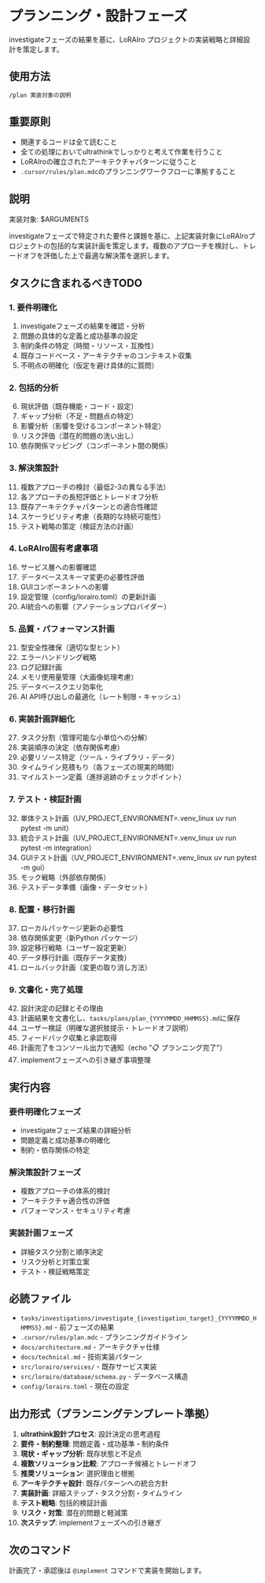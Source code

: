 # プランニング・設計フェーズ

investigateフェーズの結果を基に、LoRAIro プロジェクトの実装戦略と詳細設計を策定します。

## 使用方法
```bash
/plan 実装対象の説明
```

## 重要原則
- 関連するコードは全て読むこと
- 全ての処理においてultrathinkでしっかりと考えて作業を行うこと
- LoRAIroの確立されたアーキテクチャパターンに従うこと
- `.cursor/rules/plan.mdc`のプランニングワークフローに準拠すること

## 説明
実装対象: $ARGUMENTS

investigateフェーズで特定された要件と課題を基に、上記実装対象にLoRAIroプロジェクトの包括的な実装計画を策定します。複数のアプローチを検討し、トレードオフを評価した上で最適な解決策を選択します。

## タスクに含まれるべきTODO

### 1. 要件明確化
1. investigateフェーズの結果を確認・分析
2. 問題の具体的な定義と成功基準の設定
3. 制約条件の特定（時間・リソース・互換性）
4. 既存コードベース・アーキテクチャのコンテキスト収集
5. 不明点の明確化（仮定を避け具体的に質問）

### 2. 包括的分析
6. 現状評価（既存機能・コード・設定）
7. ギャップ分析（不足・問題点の特定）
8. 影響分析（影響を受けるコンポーネント特定）
9. リスク評価（潜在的問題の洗い出し）
10. 依存関係マッピング（コンポーネント間の関係）

### 3. 解決策設計
11. 複数アプローチの検討（最低2-3の異なる手法）
12. 各アプローチの長短評価とトレードオフ分析
13. 既存アーキテクチャパターンとの適合性確認
14. スケーラビリティ考慮（長期的な持続可能性）
15. テスト戦略の策定（検証方法の計画）

### 4. LoRAIro固有考慮事項
16. サービス層への影響確認
17. データベーススキーマ変更の必要性評価
18. GUIコンポーネントへの影響
19. 設定管理（config/lorairo.toml）の更新計画
20. AI統合への影響（アノテーションプロバイダー）

### 5. 品質・パフォーマンス計画
21. 型安全性確保（適切な型ヒント）
22. エラーハンドリング戦略
23. ログ記録計画
24. メモリ使用量管理（大画像処理考慮）
25. データベースクエリ効率化
26. AI API呼び出しの最適化（レート制限・キャッシュ）

### 6. 実装計画詳細化
27. タスク分割（管理可能な小単位への分解）
28. 実装順序の決定（依存関係考慮）
29. 必要リソース特定（ツール・ライブラリ・データ）
30. タイムライン見積もり（各フェーズの現実的時間）
31. マイルストーン定義（進捗追跡のチェックポイント）

### 7. テスト・検証計画
32. 単体テスト計画（UV_PROJECT_ENVIRONMENT=.venv_linux uv run pytest -m unit）
33. 統合テスト計画（UV_PROJECT_ENVIRONMENT=.venv_linux uv run pytest -m integration）
34. GUIテスト計画（UV_PROJECT_ENVIRONMENT=.venv_linux uv run pytest -m gui）
35. モック戦略（外部依存関係）
36. テストデータ準備（画像・データセット）

### 8. 配置・移行計画
37. ローカルパッケージ更新の必要性
38. 依存関係変更（新Python パッケージ）
39. 設定移行戦略（ユーザー設定更新）
40. データ移行計画（既存データ変換）
41. ロールバック計画（変更の取り消し方法）

### 9. 文書化・完了処理
42. 設計決定の記録とその理由
43. 計画結果を文書化し、`tasks/plans/plan_{YYYYMMDD_HHMMSS}.md`に保存
44. ユーザー検証（明確な選択肢提示・トレードオフ説明）
45. フィードバック収集と承認取得
46. 計画完了をコンソール出力で通知（echo "📋 プランニング完了"）
47. implementフェーズへの引き継ぎ事項整理

## 実行内容

### 要件明確化フェーズ
- investigateフェーズ結果の詳細分析
- 問題定義と成功基準の明確化
- 制約・依存関係の特定

### 解決策設計フェーズ  
- 複数アプローチの体系的検討
- アーキテクチャ適合性の評価
- パフォーマンス・セキュリティ考慮

### 実装計画フェーズ
- 詳細タスク分割と順序決定
- リスク分析と対策立案
- テスト・検証戦略策定

## 必読ファイル
- `tasks/investigations/investigate_{investigation_target}_{YYYYMMDD_HHMMSS}.md` - 前フェーズの結果
- `.cursor/rules/plan.mdc` - プランニングガイドライン
- `docs/architecture.md` - アーキテクチャ仕様
- `docs/technical.md` - 技術実装パターン
- `src/lorairo/services/` - 既存サービス実装
- `src/lorairo/database/schema.py` - データベース構造
- `config/lorairo.toml` - 現在の設定

## 出力形式（プランニングテンプレート準拠）
1. **ultrathink設計プロセス**: 設計決定の思考過程
2. **要件・制約整理**: 問題定義・成功基準・制約条件
3. **現状・ギャップ分析**: 既存状態と不足点
4. **複数ソリューション比較**: アプローチ候補とトレードオフ
5. **推奨ソリューション**: 選択理由と根拠
6. **アーキテクチャ設計**: 既存パターンへの統合方針
7. **実装計画**: 詳細ステップ・タスク分割・タイムライン
8. **テスト戦略**: 包括的検証計画
9. **リスク・対策**: 潜在的問題と軽減策
10. **次ステップ**: implementフェーズへの引き継ぎ

## 次のコマンド
計画完了・承認後は `@implement` コマンドで実装を開始します。
